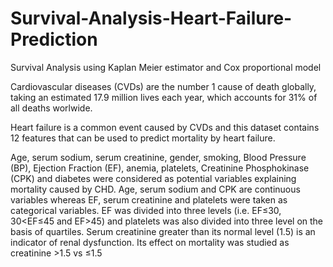 # Survival-Analysis-Heart-Failure-Prediction
Survival Analysis using Kaplan Meier estimator and Cox proportional model

Cardiovascular diseases (CVDs) are the number 1 cause of death globally, taking an estimated 17.9 million lives each year, which accounts for 31% of all deaths worlwide.

Heart failure is a common event caused by CVDs and this dataset contains 12 features that can be used to predict mortality by heart failure.

Age, serum sodium, serum creatinine, gender, smoking, Blood Pressure (BP), Ejection Fraction (EF), anemia, platelets, Creatinine Phosphokinase (CPK) and diabetes were considered as potential variables explaining mortality caused by CHD. Age, serum sodium and CPK are continuous variables whereas EF, serum creatinine and platelets were taken as categorical variables. EF was divided into three levels (i.e. EF≤30, 30<EF≤45 and EF>45) and platelets was also divided into three level on the basis of quartiles. Serum creatinine greater than its normal level (1.5) is an indicator of renal dysfunction. Its effect on mortality was studied as creatinine >1.5 vs ≤1.5
